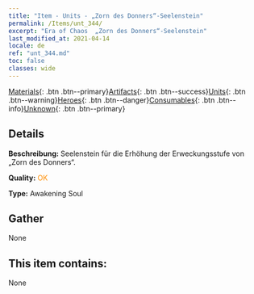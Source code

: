 ```yaml
---
title: "Item - Units - „Zorn des Donners“-Seelenstein"
permalink: /Items/unt_344/
excerpt: "Era of Chaos  „Zorn des Donners“-Seelenstein"
last_modified_at: 2021-04-14
locale: de
ref: "unt_344.md"
toc: false
classes: wide
---
```

 [Materials](/de/Items/){: .btn .btn--primary}[Artifacts](/de/Items/Artifacts/){: .btn .btn--success}[Units](/de/Items/Units/){: .btn .btn--warning}[Heroes](/de/Items/Heroes/){: .btn .btn--danger}[Consumables](/de/Items/Consumables/){: .btn .btn--info}[Unknown](/de/Items/Unknown/){: .btn .btn--primary}

## Details
 **Beschreibung:** Seelenstein für die Erhöhung der Erweckungsstufe von „Zorn des Donners“.

 **Quality:** <span style="color: #FF8C00">OK</span>

 **Type:** Awakening Soul

## Gather

  None

## This item contains:

  None

